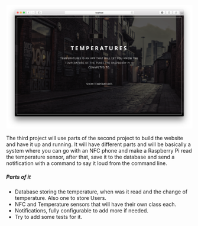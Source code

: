![Third](https://github.com/RamonGilabert/Python/blob/master/Resources/third.png)

The third project will use parts of the second project to build the website and have it up and running. It will have different parts and will be basically a system where you can go with an NFC phone and make a Raspberry Pi read the temperature sensor, after that, save it to the database and send a notification with a command to say it loud from the command line.

##### Parts of it

- Database storing the temperature, when was it read and the change of temperature. Also one to store Users.
- NFC and Temperature sensors that will have their own class each.
- Notifications, fully configurable to add more if needed.
- Try to add some tests for it.
